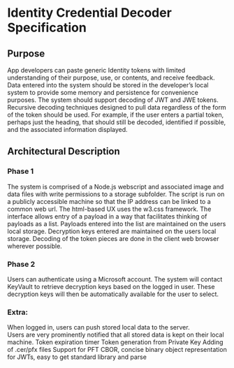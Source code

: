 # Identity Credential Decoder Specification

## Purpose
App developers can paste generic Identity tokens with limited understanding of their purpose, use, or contents, and receive feedback.
Data entered into the system should be stored in the developer’s local system to provide some memory and persistence for convenience purposes.
The system should support decoding of JWT and JWE tokens. Recursive decoding techniques designed to pull data regardless of the form of the token should be used.  For example, if the user enters a partial token, perhaps just the heading, that should still be decoded, identified if possible, and the associated information displayed.

## Architectural Description
### Phase 1
The system is comprised of a Node.js webscript and associated image and data files with write permissions to a storage subfolder. The script is run on a publicly accessible machine so that the IP address can be linked to a common web url.
The html-based UX uses the w3.css framework.
The interface allows entry of a payload in a way that facilitates thinking of payloads as a list.
Payloads entered into the list are maintained on the users local storage.
Decryption keys entered are maintained on the users local storage.
Decoding of the token pieces are done in the client web browser wherever possible.
### Phase 2
Users can authenticate using a Microsoft account.  The system will contact KeyVault to retrieve decryption keys based on the logged in user.  These decryption keys will then be automatically available for the user to select.
### Extra:
When logged in, users can push stored local data to the server.  
Users are very prominently notified that all stored data is kept on their local machine.
Token expiration timer
Token generation from Private Key
Adding of .cer/pfx files
Support for PFT
CBOR, concise binary object representation for JWTs, easy to get standard library and parse
